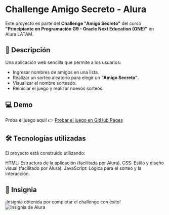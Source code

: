 # Challenge Amigo Secreto - Alura
Este proyecto es parte del **Challenge "Amigo Secreto"** del curso  
**"Principiante en Programación G9 - Oracle Next Education (ONE)"** en Alura LATAM.

## 📌 Descripción

Una aplicación web sencilla que permite a los usuarios:

- Ingresar nombres de amigos en una lista.
- Realizar un sorteo aleatorio para elegir un **"Amigo Secreto"**.
- Visualizar el nombre sorteado.
- Reiniciar el juego y realizar nuevos sorteos.

## 💻 Demo

 Proba el juego aqui! 👉 [Probar el juego en GitHub Pages](https://guadalupeporra.github.io/Amigo-secreto-Alura/)

## 🛠️ Tecnologías utilizadas
El proyecto está construido utilizando:

HTML: Estructura de la aplicación (facilitada por Alura).
CSS: Estilo y diseño visual (facilitado por Alura).
JavaScript: Lógica para el sorteo y la interacción.

## 🏅 Insignia

¡Insignia obtenida por completar el challenge con éxito!  
![Insignia de Alura](https://cdn1.gnarususercontent.com.br/6/409216/ff043987-239b-4661-bdb1-7f4ca6092c48.png)


